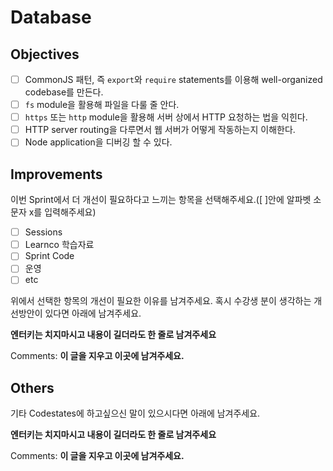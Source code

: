 # Database
## Objectives
- [ ] CommonJS 패턴, 즉 `export`와 `require` statements를 이용해 well-organized codebase를 만든다.
- [ ] `fs` module을 활용해 파일을 다룰 줄 안다.
- [ ] `https` 또는 `http` module을 활용해 서버 상에서 HTTP 요청하는 법을 익힌다.
- [ ] HTTP server routing을 다루면서 웹 서버가 어떻게 작동하는지 이해한다.
- [ ] Node application을 디버깅 할 수 있다.
## Improvements
이번 Sprint에서 더 개선이 필요하다고 느끼는 항목을 선택해주세요.([ ]안에 알파벳 소문자 x를 입력해주세요)
- [ ] Sessions
- [ ] Learnco 학습자료
- [ ] Sprint Code
- [ ] 운영
- [ ] etc

위에서 선택한 항목의 개선이 필요한 이유를 남겨주세요. 혹시 수강생 분이 생각하는 개선방안이 있다면 아래에 남겨주세요.

**엔터키는 치지마시고 내용이 길더라도 한 줄로 남겨주세요**

Comments: **이 글을 지우고 이곳에 남겨주세요.**
## Others
기타 Codestates에 하고싶으신 말이 있으시다면 아래에 남겨주세요.

**엔터키는 치지마시고 내용이 길더라도 한 줄로 남겨주세요**

Comments: **이 글을 지우고 이곳에 남겨주세요.**
